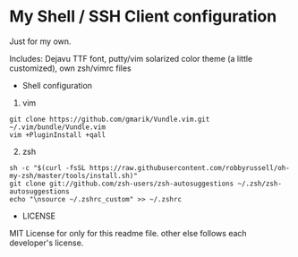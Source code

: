 My Shell / SSH Client configuration
===

Just for my own.

Includes: Dejavu TTF font, putty/vim solarized color theme (a little customized), own zsh/vimrc files

* Shell configuration

1. vim
```
git clone https://github.com/gmarik/Vundle.vim.git ~/.vim/bundle/Vundle.vim
vim +PluginInstall +qall
```

2. zsh
```
sh -c "$(curl -fsSL https://raw.githubusercontent.com/robbyrussell/oh-my-zsh/master/tools/install.sh)"
git clone git://github.com/zsh-users/zsh-autosuggestions ~/.zsh/zsh-autosuggestions
echo "\nsource ~/.zshrc_custom" >> ~/.zshrc
```

* LICENSE

MIT License for only for this readme file. other else follows each developer's license.
